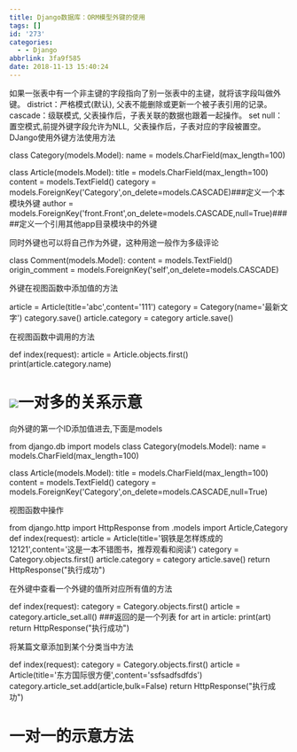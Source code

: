```yaml
---
title: Django数据库：ORM模型外键的使用
tags: []
id: '273'
categories:
  - - Django
abbrlink: 3fa9f585
date: 2018-11-13 15:40:24
---
```


如果一张表中有一个非主键的字段指向了别一张表中的主键，就将该字段叫做外键。 district：严格模式(默认), 父表不能删除或更新一个被子表引用的记录。 cascade：级联模式, 父表操作后，子表关联的数据也跟着一起操作。 set null：置空模式,前提外键字段允许为NLL,  父表操作后，子表对应的字段被置空。 DJango使用外键方法使用方法

class Category(models.Model):
    name = models.CharField(max\_length=100)

class Article(models.Model):
    title = models.CharField(max\_length=100)
    content = models.TextField()
    category = models.ForeignKey('Category',on\_delete=models.CASCADE)###定义一个本模块外键
    author = models.ForeignKey('front.Front',on\_delete=models.CASCADE,null=True)#####定义一个引用其他app目录模块中的外键

同时外键也可以将自己作为外键，这种用途一般作为多级评论

class Comment(models.Model):
    content = models.TextField()
    origin\_comment = models.ForeignKey('self',on\_delete=models.CASCADE)

外键在视图函数中添加值的方法

 article = Article(title='abc',content='111')
 category = Category(name='最新文字')
 category.save()
 article.category = category
 article.save()

在视图函数中调用的方法

def index(request):
    article = Article.objects.first()
    print(article.category.name)

# ![](https://post.332b.com/wp-content/uploads/2018/11/20181113160324.png)一对多的关系示意

向外键的第一个ID添加值进去,下面是models

from django.db import models
class Category(models.Model):
    name = models.CharField(max\_length=100)

class Article(models.Model):
    title = models.CharField(max\_length=100)
    content = models.TextField()
    category = models.ForeignKey('Category',on\_delete=models.CASCADE,null=True)

视图函数中操作

from django.http import HttpResponse
from .models import Article,Category
def index(request):
    article = Article(title='钢铁是怎样炼成的12121',content='这是一本不错图书，推荐观看和阅读')
    category = Category.objects.first()
    article.category = category
    article.save()
    return HttpResponse("执行成功")

在外键中查看一个外键的值所对应所有值的方法

def index(request):
    category = Category.objects.first()
    article = category.article\_set.all()    ###返回的是一个列表
    for art in article:
        print(art)
    return HttpResponse("执行成功")

将某篇文章添加到某个分类当中方法

def index(request):
    category = Category.objects.first()
    article = Article(title='东方国际很方便',content='ssfsadfsdfds')
    category.article\_set.add(article,bulk=False)
    return HttpResponse("执行成功")

# 一对一的示意方法